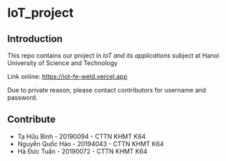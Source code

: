 # IoT_project

## Introduction
This repo contains our project in *IoT and its applications* subject at Hanoi University of Science and Technology  

Link online: https://iot-fe-weld.vercel.app

Due to private reason, please contact contributors for username and password.

## Contribute
+ Tạ Hữu Bình - 20190094 - CTTN KHMT K64
+ Nguyễn Quốc Hào - 20194043 - CTTN KHMT K64
+ Hà Đức Tuấn - 20190072 - CTTN KHMT K64

